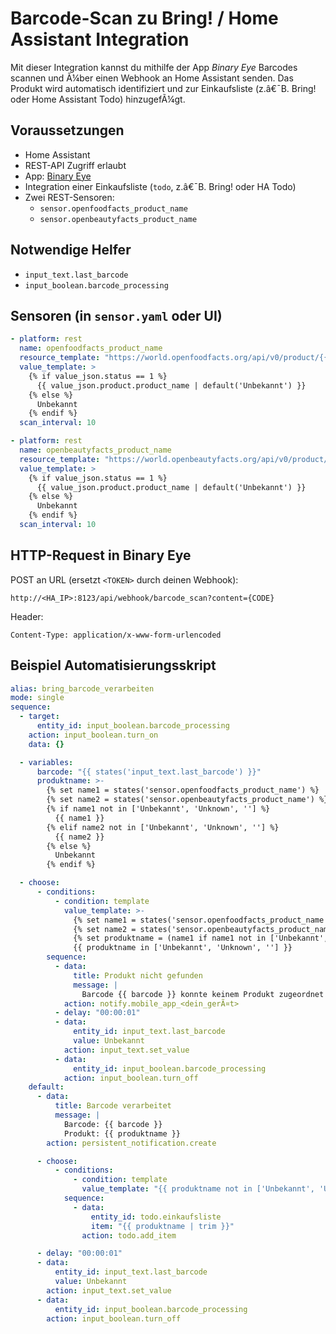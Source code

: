 # Barcode-Scan zu Bring! / Home Assistant Integration

Mit dieser Integration kannst du mithilfe der App *Binary Eye* Barcodes scannen und Ã¼ber einen Webhook an Home Assistant senden. Das Produkt wird automatisch identifiziert und zur Einkaufsliste (z.â€¯B. Bring! oder Home Assistant Todo) hinzugefÃ¼gt.

## Voraussetzungen

- Home Assistant
- REST-API Zugriff erlaubt
- App: [Binary Eye](https://play.google.com/store/apps/details?id=de.markusfisch.android.binaryeye)
- Integration einer Einkaufsliste (`todo`, z.â€¯B. Bring! oder HA Todo)
- Zwei REST-Sensoren:
  - `sensor.openfoodfacts_product_name`
  - `sensor.openbeautyfacts_product_name`

## Notwendige Helfer

- `input_text.last_barcode`  
- `input_boolean.barcode_processing`

## Sensoren (in `sensor.yaml` oder UI)

```yaml
- platform: rest
  name: openfoodfacts_product_name
  resource_template: "https://world.openfoodfacts.org/api/v0/product/{{ states('input_text.last_barcode') }}.json"
  value_template: >
    {% if value_json.status == 1 %}
      {{ value_json.product.product_name | default('Unbekannt') }}
    {% else %}
      Unbekannt
    {% endif %}
  scan_interval: 10

- platform: rest
  name: openbeautyfacts_product_name
  resource_template: "https://world.openbeautyfacts.org/api/v0/product/{{ states('input_text.last_barcode') }}.json"
  value_template: >
    {% if value_json.status == 1 %}
      {{ value_json.product.product_name | default('Unbekannt') }}
    {% else %}
      Unbekannt
    {% endif %}
  scan_interval: 10
```

## HTTP-Request in Binary Eye

POST an URL (ersetzt `<TOKEN>` durch deinen Webhook):

```
http://<HA_IP>:8123/api/webhook/barcode_scan?content={CODE}
```

Header:
```
Content-Type: application/x-www-form-urlencoded
```

## Beispiel Automatisierungsskript

```yaml
alias: bring_barcode_verarbeiten
mode: single
sequence:
  - target:
      entity_id: input_boolean.barcode_processing
    action: input_boolean.turn_on
    data: {}

  - variables:
      barcode: "{{ states('input_text.last_barcode') }}"
      produktname: >-
        {% set name1 = states('sensor.openfoodfacts_product_name') %}
        {% set name2 = states('sensor.openbeautyfacts_product_name') %}
        {% if name1 not in ['Unbekannt', 'Unknown', ''] %}
          {{ name1 }}
        {% elif name2 not in ['Unbekannt', 'Unknown', ''] %}
          {{ name2 }}
        {% else %}
          Unbekannt
        {% endif %}

  - choose:
      - conditions:
          - condition: template
            value_template: >-
              {% set name1 = states('sensor.openfoodfacts_product_name') %}
              {% set name2 = states('sensor.openbeautyfacts_product_name') %}
              {% set produktname = (name1 if name1 not in ['Unbekannt', 'Unknown', ''] else (name2 if name2 not in ['Unbekannt', 'Unknown', ''] else 'Unbekannt')) %}
              {{ produktname in ['Unbekannt', 'Unknown', ''] }}
        sequence:
          - data:
              title: Produkt nicht gefunden
              message: |
                Barcode {{ barcode }} konnte keinem Produkt zugeordnet werden.
            action: notify.mobile_app_<dein_gerÃ¤t>
          - delay: "00:00:01"
          - data:
              entity_id: input_text.last_barcode
              value: Unbekannt
            action: input_text.set_value
          - data:
              entity_id: input_boolean.barcode_processing
            action: input_boolean.turn_off
    default:
      - data:
          title: Barcode verarbeitet
          message: |
            Barcode: {{ barcode }}
            Produkt: {{ produktname }}
        action: persistent_notification.create

      - choose:
          - conditions:
              - condition: template
                value_template: "{{ produktname not in ['Unbekannt', 'Unknown', ''] }}"
            sequence:
              - data:
                  entity_id: todo.einkaufsliste
                  item: "{{ produktname | trim }}"
                action: todo.add_item

      - delay: "00:00:01"
      - data:
          entity_id: input_text.last_barcode
          value: Unbekannt
        action: input_text.set_value
      - data:
          entity_id: input_boolean.barcode_processing
        action: input_boolean.turn_off
```
